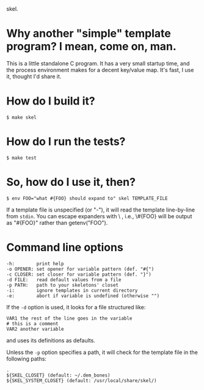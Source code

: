 skel.

# Why another "simple" template program? I mean, come on, man.

This is a little standalone C program. It has a very small startup time, and the process environment makes for a decent key/value map. It's fast, I use it, thought I'd share it.

# How do I build it?

    $ make skel
    
# How do I run the tests?

    $ make test

# So, how do I use it, then?

    $ env FOO="what #{FOO} should expand to" skel TEMPLATE_FILE
    
If a template file is unspecified (or "-"), it will read the template line-by-line from `stdin`. You can escape expanders with \ , i.e., \\#{FOO} will be output as "#{FOO}" rather than getenv("FOO").

# Command line options

    -h:        print help
    -o OPENER: set opener for variable pattern (def. "#{")
    -c CLOSER: set closer for variable pattern (def. "}")
    -d FILE:   read default values from a file
    -p PATH:   path to your skeletons' closet
    -i:        ignore templates in current directory
    -e:        abort if variable is undefined (otherwise "")

If the `-d` option is used, it looks for a file structured like:

    VAR1 the rest of the line goes in the variable
    # this is a comment
    VAR2 another variable

and uses its definitions as defaults.

Unless the `-p` option specifies a path, it will check for the template file in the following paths:

    .
    ${SKEL_CLOSET} (default: ~/.dem_bones)
    ${SKEL_SYSTEM_CLOSET} (default: /usr/local/share/skel/)
